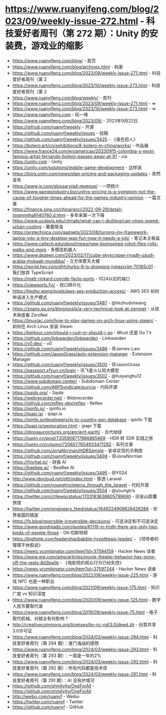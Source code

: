 # https://www.ruanyifeng.com/blog/2023/09/weekly-issue-272.html - 科技爱好者周刊（第 272 期）：Unity 的安装费，游戏业的缩影

- https://www.ruanyifeng.com/blog/ - 首页
- https://www.ruanyifeng.com/blog/archives.html - 档案
- https://www.ruanyifeng.com/blog/2023/09/weekly-issue-271.html - 科技爱好者周刊（第 2
- https://www.ruanyifeng.com/blog/2023/10/weekly-issue-273.html - 科技爱好者周刊（第 2
- https://www.ruanyifeng.com/blog/weekly/ - 周刊
- https://www.ruanyifeng.com/blog/2023/09/weekly-issue-271.html - ⇐
- https://www.ruanyifeng.com/blog/2023/10/weekly-issue-273.html - ⇒
- https://www.ruanyifeng.com - 阮一峰
- https://www.ruanyifeng.com/blog/2023/09/ - 2023年9月22日
- https://github.com/ruanyf/weekly - 开源
- https://github.com/ruanyf/weekly/issues - 投稿
- https://github.com/ruanyf/weekly/issues/3425 - 《谁在招人》
- https://botero.art/cn/exhibitions/8-botero-in-china/works/ - 作品展
- https://www.france24.com/en/americas/20230915-colombia-s-most-famous-artist-fernando-botero-passes-away-at-91 - via
- https://unity.com - Unity
- https://unity.com/solutions/mobile-game-development - 这样说
- https://blog.unity.com/news/plan-pricing-and-packaging-updates - 突然宣布
- https://www.is.com/glossary/ad-revenue/ - 一项统计
- https://www.gamesindustry.biz/unitys-pricing-is-a-symptom-not-the-cause-of-tougher-times-ahead-for-the-games-industry-opinion - 一篇文章
- https://finance.sina.cn/china/gncj/2022-09-29/detail-imqmmtha9140780.d.html - 多年来第一次下降
- https://www.ucdavis.edu/climate/what-can-i-do/blog/can-vines-speed-urban-cooling - 藤蔓降温
- https://arstechnica.com/gadgets/2023/08/turning-my-framework-laptop-into-a-tiny-desktop-was-fun-now-it-needs-a-job/ - 笔记本主板盒
- https://www.caltech.edu/about/news/new-bioinspired-robot-flies-rolls-walks-and-more - 多模态机器人
- https://www.dezeen.com/2023/02/17/cube-skyscraper-riyadh-saudi-arabia-mukaab-murabba/ - 立方体摩天大楼
- https://world.hey.com/dhh/turbo-8-is-dropping-typescript-70165c01 - 我们放弃 TypeScript
- https://matt-rickard.com/de-facto-ports - 1024以后的端口
- https://viewports.fyi/ - 视口碎片化
- https://tiezhu.wang/posts/aws-ses-production-access/ - AWS SES 如何申请进入生产模式
- https://github.com/ruanyf/weekly/issues/3487 - @tiezhudotwang
- https://znano.eu.org/blog/posts/a-very-technical-look-at-zeronet - 从技术角度看 ZeroNet
- https://linuxiac.com/how-to-play-games-on-arch-linux-using-steam/ - 如何在 Arch Linux 安装 Steam
- https://kerkour.com/should-i-rust-or-should-i-go - 《Rust 还是 Go？》
- https://github.com/linkwarden/linkwarden - Linkwarden
- https://v0.dev/ - v0
- https://github.com/ruanyf/weekly/issues/3486 - @James-Lam
- https://github.com/JasonGrass/auto-extension-manager - Extension Manager
- https://github.com/ruanyf/weekly/issues/3500 - @JasonGrass
- https://passport.xfyun.cn/login - 讯飞星火认知大模型
- https://github.com/ruanyf/weekly/issues/3502 - @huiyanghu12
- https://www.subdomain.center/ - Subdomain Center
- https://github.com/ARPSyndicate/puncia - 代码开源
- https://sqids.org/ - Sqids
- https://webrecorder.net/ - Webrecorder
- https://github.com/reflex-dev/reflex - Reflex
- https://ipinfo.io/ - ipinfo.io
- https://ipapi.is/ - ipapi.is
- https://ipinfo.io/developers/ip-to-country-asn-database - ipinfo 下载
- https://ipapi.is/geolocation.html - ipapi 下载
- https://dinosaurpictures.org/ancient-earth/ - 古代地球
- https://juejin.cn/post/7205908717886865469 - HDR 转 SDR 实践之旅
- https://juejin.cn/column/7206577654933471292 - 系列文章
- https://github.com/JonaNorman/HDRSample - 安卓实现的示例库
- https://github.com/ruanyf/weekly/issues/3494 - @JonaNorman
- https://finchat.io/ - 财报 AI
- https://beebee.ai/ - BeeBee AI
- https://github.com/ruanyf/weekly/issues/3495 - @Y024
- http://www.idocloud.net/pttl/index.html - 穿透 Laravel
- https://github.com/youngtrix/pierce_through_the_laravel - 代码开源
- https://github.com/ruanyf/weekly/issues/3504 - @youngtrix
- https://twitter.com/ctjlewis/status/1703183638605799690 - 旧金山胶囊旅馆
- https://twitter.com/engineers_feed/status/1648224909628428288 - 世界各国的插座
- https://fs.blog/reversible-irreversible-decisions/ - 可逆决定和不可逆决定
- https://www.goodreads.com/quotes/61119-in-truth-there-are-only-two-kinds-of-people-those - GK·切斯特顿
- https://bigthink.com/leadership/babble-hypothesis-leader/ - 《领导者的喋喋不休假说》
- https://news.ycombinator.com/item?id=37594159 - Hacker News 读者
- https://www.wsj.com/amp/articles/movie-theater-behavior-has-gone-off-the-reels-8d3ba0b - 《电影院的观众行为已经失控》
- https://news.ycombinator.com/item?id=37597244 - Hacker News 读者
- https://www.ruanyifeng.com/blog/2022/09/weekly-issue-225.html - 游戏 NPC 也是一种职业
- https://www.ruanyifeng.com/blog/2021/09/weekly-issue-175.html - 知识广度 vs 知识深度
- https://www.ruanyifeng.com/blog/2020/09/weekly-issue-125.html - 数字人民币要取代谁
- https://www.ruanyifeng.com/blog/2019/09/weekly-issue-75.html - 电子取代机械，对就业有何影响？
- http://creativecommons.org/licenses/by-nc-nd/3.0/deed.zh - 创意共享3.0许可证
- https://www.ruanyifeng.com/blog/2024/03/weekly-issue-294.html - 科技爱好者周刊（第 294 期）：崖门海战的感想
- https://www.ruanyifeng.com/blog/2024/03/weekly-issue-293.html - 科技爱好者周刊（第 293 期）：一周是一年的2%
- https://www.ruanyifeng.com/blog/2024/03/weekly-issue-292.html - 科技爱好者周刊（第 292 期）：所有代码都是技术债
- https://www.ruanyifeng.com/blog/2024/03/weekly-issue-291.html - 科技爱好者周刊（第 291 期）：AI 没有护城河
- https://github.com/shmilylty/OneForAll - https://github.com/shmilylty/OneForAll
- http://weibo.com/ruanyf - Weibo
- https://twitter.com/ruanyf - Twitter
- https://github.com/ruanyf - GitHub